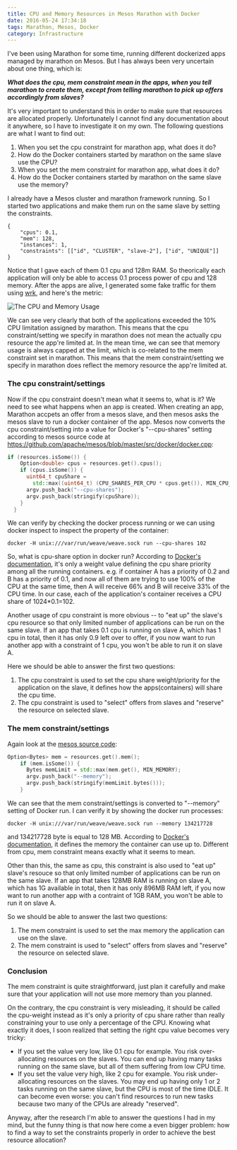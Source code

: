 ```yaml
---
title: CPU and Memory Resources in Mesos Marathon with Docker
date: 2016-05-24 17:34:18
tags: Marathon, Mesos, Docker
category: Infrastructure
---
```


I've been using Marathon for some time, running different dockerized apps managed by marathon on Mesos. But I has always been very uncertain about one thing, which is:

***What does the cpu, mem constraint mean in the apps, when you tell marathon to create them, except from telling marathon to pick up offers accordingly from slaves?***

It's very important to understand this in order to make sure that resources are allocated properly. Unfortunately I cannot find any documentation about it anywhere, so I have to investigate it on my own. The following questions are what I want to find out:
1. When you set the cpu constraint for marathon app, what does it do?
2. How do the Docker containers started by marathon on the same slave use the CPU?
3. When you set the mem constraint for marathon app, what does it do?
4. How do the Docker containers started by marathon on the same slave use the memory? 

I already have a Mesos cluster and marathon framework running. So I started two applications and make them run on the same slave by setting the constraints.
```
{
    "cpus": 0.1,
    "mem": 128,
    "instances": 1,
    "constraints": [["id", "CLUSTER", "slave-2"], ["id", "UNIQUE"]]
}
```
Notice that I gave each of them 0.1 cpu and 128m RAM. So theorically each application will only be able to access 0.1 process power of cpu and 128 memory. After the apps are alive, I generated some fake traffic for them using [wrk](https://github.com/wg/wrk), and here's the metric:

![The CPU and Memory Usage](cpu_memory_usage.png)

We can see very clearly that both of the applications exceeded the 10% CPU limitation assigned by marathon. This means that the cpu constraint/setting we specify in marathon does not mean the actually cpu resource the app're limited at. In the mean time, we can see that memory usage is always capped at the limit, which is co-related to the mem constraint set in marathon. This means that the mem constraint/setting we specify in marathon does reflect the memory resource the app're limited at.

### The cpu constraint/settings
Now if the cpu constraint doesn't mean what it seems to, what is it? We need to see what happens when an app is created. When creating an app, Marathon accpets an offer from a mesos slave, and then mesos asks the mesos slave to run a docker container of the app. Mesos now converts the cpu constraint/setting into a value for Docker's "--cpu-shares" setting according to mesos source code at https://github.com/apache/mesos/blob/master/src/docker/docker.cpp:
```C++
if (resources.isSome()) {
    Option<double> cpus = resources.get().cpus();
    if (cpus.isSome()) {
      uint64_t cpuShare =
        std::max((uint64_t) (CPU_SHARES_PER_CPU * cpus.get()), MIN_CPU_SHARES);
      argv.push_back("--cpu-shares");
      argv.push_back(stringify(cpuShare));
    }
  }
```
We can verify by checking the docker process running or we can using docker inspect to inspect the property of the container:
```
docker -H unix:///var/run/weave/weave.sock run --cpu-shares 102
```
So, what is cpu-share option in docker run? According to [Docker's documentation](https://docs.docker.com/engine/reference/run/#cpu-share-constraint), it's only a weight value defining the cpu share priority among all the running containers. e.g. if container A has a priority of 0.2 and B has a priority of 0.1, and now all of them are trying to use 100% of the CPU at the same time, then A will receive 66% and B will receive 33% of the CPU time. In our case, each of the application's container receives a CPU share of 1024*0.1=102.

Another usage of cpu constraint is more obvious -- to "eat up" the slave's cpu resource so that only limited number of applications can be run on the same slave. If an app that takes 0.1 cpu is running on slave A, which has 1 cpu in total, then it has only 0.9 left over to offer, if you now want to run another app with a constraint of 1 cpu, you won't be able to run it on slave A.

Here we should be able to answer the first two questions:
1. The cpu constraint is used to set the cpu share weight/priority for the application on the slave, it defines how the apps(containers) will share the cpu time.
2. The cpu constraint is used to "select" offers from slaves and "reserve" the resource on selected slave.

### The mem constraint/settings
Again look at the [mesos source code](https://github.com/apache/mesos/blob/master/src/docker/docker.cpp):
```C++
Option<Bytes> mem = resources.get().mem();
    if (mem.isSome()) {
      Bytes memLimit = std::max(mem.get(), MIN_MEMORY);
      argv.push_back("--memory");
      argv.push_back(stringify(memLimit.bytes()));
    }
```
We can see that the mem constraint/settings is converted to "--memory" setting of Docker run. I can verify it by showing the docker run processes:
```
docker -H unix:///var/run/weave/weave.sock run --memory 134217728
```
and 134217728 byte is equal to 128 MB. According to [Docker's documentation](https://docs.docker.com/engine/reference/run/#user-memory-constraints), it defines the memory the container can use up to. Different from cpu, mem constraint means exactly what it seems to mean.

Other than this, the same as cpu, this constraint is also used to "eat up" slave's resouce so that only limited number of applications can be run on the same slave. If an app that takes 128MB RAM is running on slave A, which has 1G available in total, then it has only 896MB RAM left, if you now want to run another app with a contraint of 1GB RAM, you won't be able to run it on slave A.

So we should be able to answer the last two questions:
1. The mem constraint is used to set the max memory the application can use on the slave.
2. The mem constraint is used to "select" offers from slaves and "reserve" the resource on selected slave.

### Conclusion

The mem constraint is quite straightforward, just plan it carefully and make sure that your application will not use more memory than you planned.

On the contrary, the cpu constraint is very misleading, it should be called the cpu-weight instead as it's only a priority of cpu share rather than really constraining your to use only a percentage of the CPU. Knowing what exactly it does, I soon realized that setting the right cpu value becomes very tricky:
* If you set the value very low, like 0.1 cpu for example. You risk over-allocating resources on the slaves. You can end up having many tasks running on the same slave, but all of them suffering from low CPU time.
* If you set the value very high, like 2 cpu for example. You risk under-allocating resources on the slaves. You may end up having only 1 or 2 tasks running on the same slave, but the CPU is most of the time IDLE. It can become even worse: you can't find resources to run new tasks because two many of the CPUs are already "reserved".

Anyway, after the research I'm able to answer the questions I had in my mind, but the funny thing is that now here come a even bigger problem: how to find a way to set the constraints properly in order to achieve the best resource allocation?

